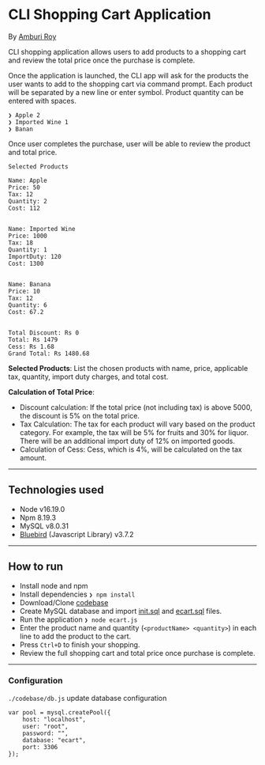 
# CLI Shopping Cart Application
By [Amburi Roy](https://www.linkedin.com/in/amburi/)

CLI shopping application allows users to add products to a shopping cart and review the total price once the purchase is complete. 

Once the application is launched, the CLI app will ask for the products the user wants to add to the shopping cart via command prompt. Each product will be separated by a new line or enter symbol. Product quantity can be entered with spaces.

```
❯ Apple 2
❯ Imported Wine 1
❯ Banan
```
Once user completes the purchase, user will be able to review the product and total price.
```
Selected Products

Name: Apple
Price: 50
Tax: 12
Quantity: 2
Cost: 112


Name: Imported Wine
Price: 1000
Tax: 18
Quantity: 1
ImportDuty: 120
Cost: 1300


Name: Banana
Price: 10
Tax: 12
Quantity: 6
Cost: 67.2


Total Discount: Rs 0
Total: Rs 1479
Cess: Rs 1.68
Grand Total: Rs 1480.68
```
**Selected Products**: List the chosen products with name, price, applicable tax, quantity, import duty charges, and total cost. <br />

**Calculation of Total Price**:
- Discount calculation: If the total price (not including tax) is above 5000, the discount is 5% on the total price.
- Tax Calculation: The tax for each product will vary based on the product category. For example, the tax will be 5% for fruits and 30% for liquor. There will be an additional import duty of 12% on imported goods.
- Calculation of Cess: Cess, which is 4%, will be calculated on the tax amount.

---
## Technologies used
* Node v16.19.0
* Npm 8.19.3
* MySQL v8.0.31
* [Bluebird](http://bluebirdjs.com/docs/getting-started.html) (Javascript Library) v3.7.2

---
## How to run

* Install node and npm
* Install dependencies `❯ npm install`
* Download/Clone <a href="codebase">codebase</a>
* Create MySQL database and import [init.sql](database/init.sql) and [ecart.sql](database/ecart.sql) files.
* Run the application `❯ node ecart.js`
* Enter the product name and quantity (`<productName> <quantity>`) in each line to add the product to the cart.
* Press `Ctrl+D`  to finish your shopping.
* Review the full shopping cart and total price once purchase is complete.
---
### Configuration

`./codebase/db.js` update database configuration
```
var pool = mysql.createPool({
    host: "localhost",
    user: "root",
    password: "",
    database: "ecart",
    port: 3306
});
```